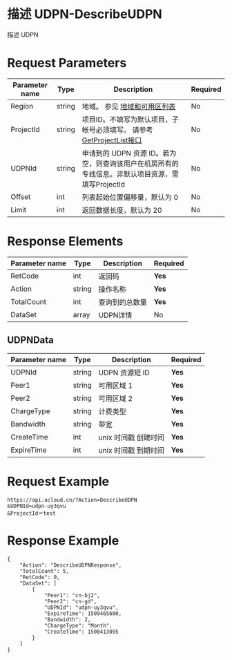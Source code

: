 # 描述 UDPN-DescribeUDPN

描述 UDPN

# Request Parameters
|Parameter name|Type|Description|Required|
|---|---|---|---|
|Region|string|地域。 参见 [地域和可用区列表](api/summary/regionlist)|No|
|ProjectId|string|项目ID。不填写为默认项目，子帐号必须填写。 请参考[GetProjectList接口](api/summary/get_project_list)|No|
|UDPNId|string|申请到的 UDPN 资源 ID。若为空，则查询该用户在机房所有的专线信息。非默认项目资源，需填写ProjectId|No|
|Offset|int|列表起始位置偏移量，默认为 0|No|
|Limit|int|返回数据长度，默认为 20|No|

# Response Elements
|Parameter name|Type|Description|Required|
|---|---|---|---|
|RetCode|int|返回码|**Yes**|
|Action|string|操作名称|**Yes**|
|TotalCount|int|查询到的总数量|**Yes**|
|DataSet|array|UDPN详情|No|

## UDPNData
|Parameter name|Type|Description|Required|
|---|---|---|---|
|UDPNId|string|UDPN 资源短 ID|**Yes**|
|Peer1|string|可用区域 1|**Yes**|
|Peer2|string|可用区域 2|**Yes**|
|ChargeType|string|计费类型|**Yes**|
|Bandwidth|string|带宽|**Yes**|
|CreateTime|int|unix 时间戳 创建时间|**Yes**|
|ExpireTime|int|unix 时间戳 到期时间|**Yes**|

# Request Example
```
https://api.ucloud.cn/?Action=DescribeUDPN
&UDPNId=udpn-uy3qvu
&ProjectId＝test
```

# Response Example
```
{
    "Action": "DescribeUDPNResponse", 
    "TotalCount": 5, 
    "RetCode": 0, 
    "DataSet": [
        {
            "Peer1": "cn-bj2", 
            "Peer2": "cn-gd", 
            "UDPNId": "udpn-uy3qvu", 
            "ExpireTime": 1509465600, 
            "Bandwidth": 2, 
            "ChargeType": "Month", 
            "CreateTime": 1508413095
        }
    ]
}
```

